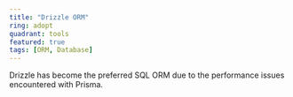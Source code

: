 ```yaml
---
title: "Drizzle ORM"
ring: adopt
quadrant: tools
featured: true
tags: [ORM, Database]
---
```


Drizzle has become the preferred SQL ORM due to the performance issues encountered with Prisma.
